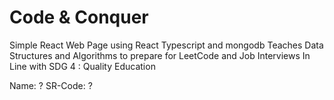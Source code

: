 # Code & Conquer
Simple React Web Page using React Typescript and mongodb
Teaches Data Structures and Algorithms to prepare for LeetCode and Job Interviews
In Line with SDG 4 : Quality Education

Name: ?
SR-Code: ?
